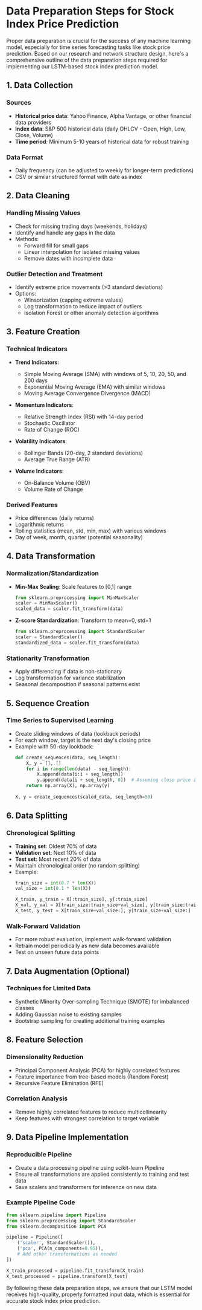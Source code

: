 # Data Preparation Steps for Stock Index Price Prediction

Proper data preparation is crucial for the success of any machine learning model, especially for time series forecasting tasks like stock price prediction. Based on our research and network structure design, here's a comprehensive outline of the data preparation steps required for implementing our LSTM-based stock index prediction model.

## 1. Data Collection

### Sources
- **Historical price data**: Yahoo Finance, Alpha Vantage, or other financial data providers
- **Index data**: S&P 500 historical data (daily OHLCV - Open, High, Low, Close, Volume)
- **Time period**: Minimum 5-10 years of historical data for robust training

### Data Format
- Daily frequency (can be adjusted to weekly for longer-term predictions)
- CSV or similar structured format with date as index

## 2. Data Cleaning

### Handling Missing Values
- Check for missing trading days (weekends, holidays)
- Identify and handle any gaps in the data
- Methods:
  - Forward fill for small gaps
  - Linear interpolation for isolated missing values
  - Remove dates with incomplete data

### Outlier Detection and Treatment
- Identify extreme price movements (>3 standard deviations)
- Options:
  - Winsorization (capping extreme values)
  - Log transformation to reduce impact of outliers
  - Isolation Forest or other anomaly detection algorithms

## 3. Feature Creation

### Technical Indicators
- **Trend Indicators**:
  - Simple Moving Average (SMA) with windows of 5, 10, 20, 50, and 200 days
  - Exponential Moving Average (EMA) with similar windows
  - Moving Average Convergence Divergence (MACD)
  
- **Momentum Indicators**:
  - Relative Strength Index (RSI) with 14-day period
  - Stochastic Oscillator
  - Rate of Change (ROC)
  
- **Volatility Indicators**:
  - Bollinger Bands (20-day, 2 standard deviations)
  - Average True Range (ATR)
  
- **Volume Indicators**:
  - On-Balance Volume (OBV)
  - Volume Rate of Change

### Derived Features
- Price differences (daily returns)
- Logarithmic returns
- Rolling statistics (mean, std, min, max) with various windows
- Day of week, month, quarter (potential seasonality)

## 4. Data Transformation

### Normalization/Standardization
- **Min-Max Scaling**: Scale features to [0,1] range
  ```python
  from sklearn.preprocessing import MinMaxScaler
  scaler = MinMaxScaler()
  scaled_data = scaler.fit_transform(data)
  ```
  
- **Z-score Standardization**: Transform to mean=0, std=1
  ```python
  from sklearn.preprocessing import StandardScaler
  scaler = StandardScaler()
  standardized_data = scaler.fit_transform(data)
  ```

### Stationarity Transformation
- Apply differencing if data is non-stationary
- Log transformation for variance stabilization
- Seasonal decomposition if seasonal patterns exist

## 5. Sequence Creation

### Time Series to Supervised Learning
- Create sliding windows of data (lookback periods)
- For each window, target is the next day's closing price
- Example with 50-day lookback:
  ```python
  def create_sequences(data, seq_length):
      X, y = [], []
      for i in range(len(data) - seq_length):
          X.append(data[i:i + seq_length])
          y.append(data[i + seq_length, 0])  # Assuming close price is at index 0
      return np.array(X), np.array(y)
      
  X, y = create_sequences(scaled_data, seq_length=50)
  ```

## 6. Data Splitting

### Chronological Splitting
- **Training set**: Oldest 70% of data
- **Validation set**: Next 10% of data
- **Test set**: Most recent 20% of data
- Maintain chronological order (no random splitting)
- Example:
  ```python
  train_size = int(0.7 * len(X))
  val_size = int(0.1 * len(X))
  
  X_train, y_train = X[:train_size], y[:train_size]
  X_val, y_val = X[train_size:train_size+val_size], y[train_size:train_size+val_size]
  X_test, y_test = X[train_size+val_size:], y[train_size+val_size:]
  ```

### Walk-Forward Validation
- For more robust evaluation, implement walk-forward validation
- Retrain model periodically as new data becomes available
- Test on unseen future data points

## 7. Data Augmentation (Optional)

### Techniques for Limited Data
- Synthetic Minority Over-sampling Technique (SMOTE) for imbalanced classes
- Adding Gaussian noise to existing samples
- Bootstrap sampling for creating additional training examples

## 8. Feature Selection

### Dimensionality Reduction
- Principal Component Analysis (PCA) for highly correlated features
- Feature importance from tree-based models (Random Forest)
- Recursive Feature Elimination (RFE)

### Correlation Analysis
- Remove highly correlated features to reduce multicollinearity
- Keep features with strongest correlation to target variable

## 9. Data Pipeline Implementation

### Reproducible Pipeline
- Create a data processing pipeline using scikit-learn Pipeline
- Ensure all transformations are applied consistently to training and test data
- Save scalers and transformers for inference on new data

### Example Pipeline Code
```python
from sklearn.pipeline import Pipeline
from sklearn.preprocessing import StandardScaler
from sklearn.decomposition import PCA

pipeline = Pipeline([
    ('scaler', StandardScaler()),
    ('pca', PCA(n_components=0.95)),
    # Add other transformations as needed
])

X_train_processed = pipeline.fit_transform(X_train)
X_test_processed = pipeline.transform(X_test)
```

By following these data preparation steps, we ensure that our LSTM model receives high-quality, properly formatted input data, which is essential for accurate stock index price prediction.

